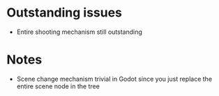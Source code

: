 # Outstanding issues

- Entire shooting mechanism still outstanding


# Notes

- Scene change mechanism trivial in Godot since you just replace the entire scene node in the tree